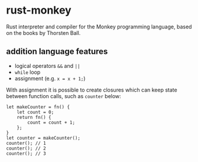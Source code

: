 # rust-monkey
Rust interpreter and compiler for the Monkey programming language, based on the books by Thorsten Ball.

## addition language features
* logical operators `&&` and `||`
* `while` loop
* assignment (e.g. `x = x + 1;`)

With assignment it is possible to create closures which can keep state between function calls, such as `counter` below:
```
let makeCounter = fn() {
    let count = 0;
    return fn() {
        count = count + 1;
    };
}
let counter = makeCounter();
counter(); // 1
counter(); // 2
counter(); // 3
```
